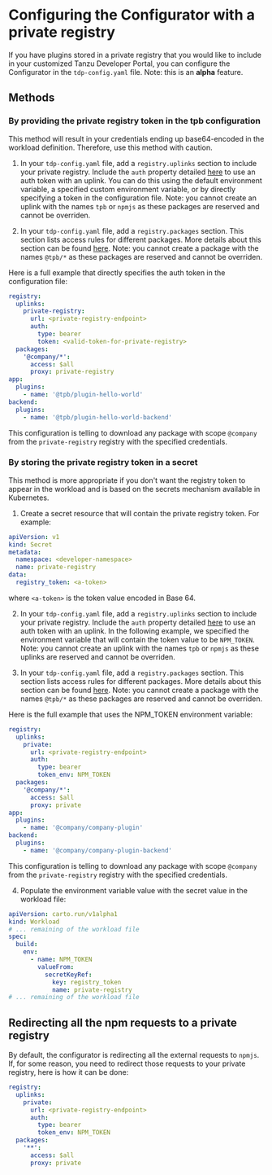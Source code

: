 # Configuring the Configurator with a private registry

If you have plugins stored in a private registry that you would like to include in your customized Tanzu Developer Portal, you can configure the Configurator in the `tdp-config.yaml` file. Note: this is an **alpha** feature.

## <a id="methods"></a> Methods

### By providing the private registry token in the tpb configuration

This method will result in your credentials ending up base64-encoded in the workload definition. Therefore, use this method with caution.

1. In your `tdp-config.yaml` file, add a `registry.uplinks` section to include your private registry. Include the `auth` property detailed [here](https://verdaccio.org/docs/uplinks/#auth-property) to use an auth token with an uplink. You can do this using the default environment variable,  a specified custom environment variable, or by directly specifying a token in the configuration file. Note: you cannot create an uplink with the names `tpb` or `npmjs` as these packages are reserved and cannot be overriden.

2. In your `tdp-config.yaml` file, add a `registry.packages` section. This section lists access rules for different packages. More details about this section can be found [here](https://verdaccio.org/docs/packages/). Note: you cannot create a package with the names `@tpb/*` as these packages are reserved and cannot be overriden.


Here is a full example that directly specifies the auth token in the configuration file:
```yaml
registry:
  uplinks:
    private-registry:
      url: <private-registry-endpoint>
      auth:
        type: bearer
        token: <valid-token-for-private-registry>
  packages:
    '@company/*':
      access: $all
      proxy: private-registry
app:
  plugins:
    - name: '@tpb/plugin-hello-world'
backend:
  plugins:
    - name: '@tpb/plugin-hello-world-backend'
```

This configuration is telling to download any package with scope `@company` from the `private-registry` registry with the
specified credentials.

### By storing the private registry token in a secret

This method is more appropriate if you don't want the registry token to appear in the workload and is based on the secrets
mechanism available in Kubernetes.

1. Create a secret resource that will contain the private registry token. For example:

```yaml
apiVersion: v1
kind: Secret
metadata:
  namespace: <developer-namespace>
  name: private-registry
data:
  registry_token: <a-token>
```

where `<a-token>` is the token value encoded in Base 64.

2. In your `tdp-config.yaml` file, add a `registry.uplinks` section to include your private registry. Include the `auth` property detailed [here](https://verdaccio.org/docs/uplinks/#auth-property) to use an auth token with an uplink. In the following example, we specified the environment variable that will contain the token value to be `NPM_TOKEN`. Note: you cannot create an uplink with the names `tpb` or `npmjs` as these uplinks are reserved and cannot be overriden.

3. In your `tdp-config.yaml` file, add a `registry.packages` section. This section lists access rules for different packages. More details about this section can be found [here](https://verdaccio.org/docs/packages/). Note: you cannot create a package with the names `@tpb/*` as these packages are reserved and cannot be overriden.

Here is the full example that uses the NPM_TOKEN environment variable:
```yaml
registry:
  uplinks:
    private:
      url: <private-registry-endpoint>
      auth:
        type: bearer
        token_env: NPM_TOKEN
  packages:
    '@company/*':
      access: $all
      proxy: private
app:
  plugins:
    - name: '@company/company-plugin'
backend:
  plugins:
    - name: '@company/company-plugin-backend'
```
This configuration is telling to download any package with scope `@company` from the `private-registry` registry with the
specified credentials.

4. Populate the environment variable value with the secret value in the workload file:

```yaml
apiVersion: carto.run/v1alpha1
kind: Workload
# ... remaining of the workload file
spec:
  build:
    env:
      - name: NPM_TOKEN
        valueFrom:
          secretKeyRef:
            key: registry_token
            name: private-registry
# ... remaining of the workload file
```

## Redirecting all the npm requests to a private registry

By default, the configurator is redirecting all the external requests to `npmjs`. If, for some reason, you need to redirect
those requests to your private registry, here is how it can be done:

```yaml
registry:
  uplinks:
    private:
      url: <private-registry-endpoint>
      auth:
        type: bearer
        token_env: NPM_TOKEN
  packages:
    '**':
      access: $all
      proxy: private
```